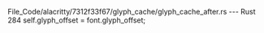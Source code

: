 File_Code/alacritty/7312f33f67/glyph_cache/glyph_cache_after.rs --- Rust
                                                                                                                                                           284         self.glyph_offset = font.glyph_offset;

